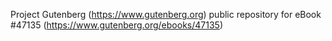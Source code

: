 Project Gutenberg (https://www.gutenberg.org) public repository for eBook #47135 (https://www.gutenberg.org/ebooks/47135)
